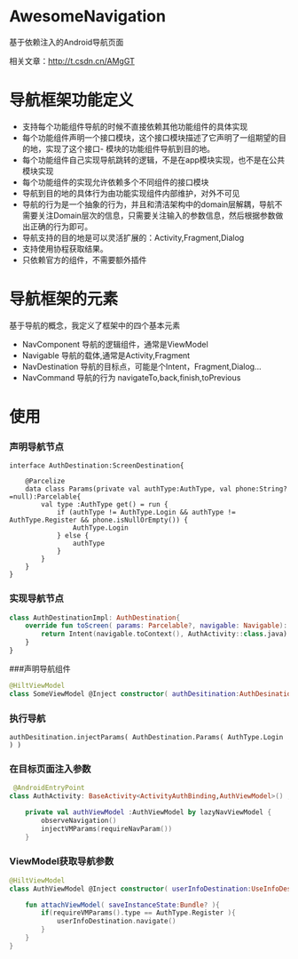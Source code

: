 # AwesomeNavigation
 基于依赖注入的Android导航页面

相关文章：http://t.csdn.cn/AMgGT

# 导航框架功能定义 

- 支持每个功能组件导航的时候不直接依赖其他功能组件的具体实现
- 每个功能组件声明一个接口模块，这个接口模块描述了它声明了一组期望的目的地，实现了这个接口- 模块的功能组件导航到目的地。
- 每个功能组件自己实现导航跳转的逻辑，不是在app模块实现，也不是在公共模块实现
- 每个功能组件的实现允许依赖多个不同组件的接口模块
- 导航到目的地的具体行为由功能实现组件内部维护，对外不可见
- 导航的行为是一个抽象的行为，并且和清洁架构中的domain层解耦，导航不需要关注Domain层次的信息，只需要关注输入的参数信息，然后根据参数做出正确的行为即可。
- 导航支持的目的地是可以灵活扩展的：Activity,Fragment,Dialog
- 支持使用协程获取结果。
- 只依赖官方的组件，不需要额外插件

# 导航框架的元素
基于导航的概念，我定义了框架中的四个基本元素

- NavComponent 导航的逻辑组件，通常是ViewModel
- Navigable 导航的载体,通常是Activity,Fragment
- NavDestination 导航的目标点，可能是个Intent，Fragment,Dialog...
- NavCommand 导航的行为 navigateTo,back,finish,toPrevious    

# 使用

### 声明导航节点


```kotin
interface AuthDestination:ScreenDestination{

    @Parcelize
    data class Params(private val authType:AuthType, val phone:String?=null):Parcelable{
        val type :AuthType get() = run {
            if (authType != AuthType.Login && authType != AuthType.Register && phone.isNullOrEmpty()) {
                AuthType.Login
            } else {
                authType
            }
        }
    }
}
```

### 实现导航节点

```kotlin
class AuthDestinationImpl: AuthDestination{
    override fun toScreen( params: Parcelable?, navigable: Navigable): Screen {
        return Intent(navigable.toContext(), AuthActivity::class.java)
    }
}
```

###声明导航组件

```kotlin
@HiltViewModel
class SomeViewModel @Inject constructor( authDesitination:AuthDesination ):NavViewModel<AuthDesination>( application = application )
```

### 执行导航
```
authDesitination.injectParams( AuthDestination.Params( AuthType.Login ) )
```

### 在目标页面注入参数
```kotlin
 @AndroidEntryPoint
class AuthActivity: BaseActivity<ActivityAuthBinding,AuthViewModel>() ,Navigable{

    private val authViewModel :AuthViewModel by lazyNavViewModel {
        observeNavigation()
        injectVMParams(requireNavParam())
    }
```

### ViewModel获取导航参数
```kotlin
@HiltViewModel
class AuthViewModel @Inject constructor( userInfoDestination:UseInfoDestination ):NavViewModel<AuthNextDestination>( application = application ),Parameterized<AuthDestination.Params>{

    fun attachViewModel( saveInstanceState:Bundle? ){
        if(requireVMParams().type == AuthType.Register ){
            userInfoDestination.navigate()
        }
    }
}
```




